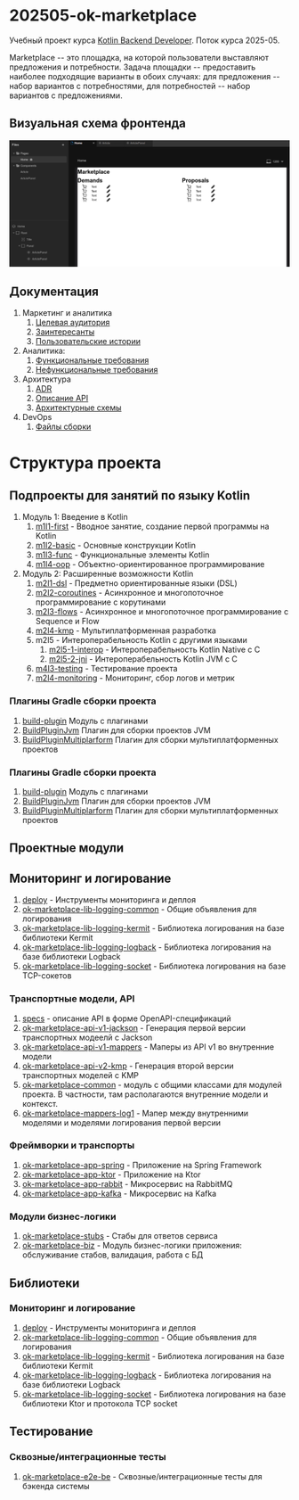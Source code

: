 # 202505-ok-marketplace

Учебный проект курса
[Kotlin Backend Developer](https://otus.ru/lessons/kotlin/).
Поток курса 2025-05.

Marketplace -- это площадка, на которой пользователи выставляют предложения и потребности. Задача
площадки -- предоставить наиболее подходящие варианты в обоих случаях: для предложения -- набор вариантов с
потребностями, для потребностей -- набор вариантов с предложениями.

## Визуальная схема фронтенда

![Макет фронта](imgs/design-layout.png)

## Документация

1. Маркетинг и аналитика
    1. [Целевая аудитория](./docs/01-biz/01-target-audience.md)
    2. [Заинтересанты](./docs/01-biz/02-stakeholders.md)
    3. [Пользовательские истории](./docs/01-biz/03-bizreq.md)
2. Аналитика:
    1. [Функциональные требования](./docs/02-analysis/01-functional-requiremens.md)
    2. [Нефункциональные требования](./docs/02-analysis/02-nonfunctional-requirements.md)
3. Архитектура
    1. [ADR](docs/03-architecture/01-adrs.md)
    2. [Описание API](docs/03-architecture/02-api.md)
    3. [Архитектурные схемы](docs/03-architecture/03-arch.md)
4. DevOps
    1. [Файлы сборки](./deploy)

# Структура проекта

## Подпроекты для занятий по языку Kotlin

1. Модуль 1: Введение в Kotlin
   1. [m1l1-first](lessons/m1l1-first) - Вводное занятие, создание первой программы на Kotlin
   2. [m1l2-basic](lessons/m1l2-basic) - Основные конструкции Kotlin
   3. [m1l3-func](lessons/m1l3-func) - Функциональные элементы Kotlin
   4. [m1l4-oop](lessons/m1l4-oop) - Объектно-ориентированное программирование
2. Модуль 2: Расширенные возможности Kotlin
   1. [m2l1-dsl](lessons/m2l1-dsl) - Предметно ориентированные языки (DSL)
   2. [m2l2-coroutines](lessons/m2l2-coroutines) - Асинхронное и многопоточное программирование с корутинами
   3. [m2l3-flows](lessons/m2l3-flows) - Асинхронное и многопоточное программирование с Sequence и Flow
   4. [m2l4-kmp](lessons/m2l4-kmp) - Мультиплатформенная разработка
   5. m2l5 - Интероперабельность Kotlin с другими языками
       1. [m2l5-1-interop](lessons/m2l5-1-interop) - Интероперабельность Kotlin Native с C
       2. [m2l5-2-jni](lessons/m2l5-2-jni) - Интероперабельность Kotlin JVM с C
   6. [m4l3-testing](ok-marketplace-tests) - Тестирование проекта
   7. [m2l4-monitoring](ok-marketplace-libs) - Мониторинг, сбор логов и метрик

### Плагины Gradle сборки проекта

1. [build-plugin](build-plugin) Модуль с плагинами
2. [BuildPluginJvm](build-plugin/src/main/kotlin/BuildPluginJvm.kt) Плагин для сборки проектов JVM
2. [BuildPluginMultiplarform](build-plugin/src/main/kotlin/BuildPluginMultiplatform.kt) Плагин для сборки
   мультиплатформенных проектов

### Плагины Gradle сборки проекта

1. [build-plugin](build-plugin) Модуль с плагинами
2. [BuildPluginJvm](build-plugin/src/main/kotlin/BuildPluginJvm.kt) Плагин для сборки проектов JVM
2. [BuildPluginMultiplarform](build-plugin/src/main/kotlin/BuildPluginMultiplatform.kt) Плагин для сборки
   мультиплатформенных проектов

## Проектные модули

## Мониторинг и логирование

1. [deploy](deploy) - Инструменты мониторинга и деплоя
2. [ok-marketplace-lib-logging-common](ok-marketplace-libs/ok-marketplace-lib-logging-common) - Общие объявления для
   логирования
3. [ok-marketplace-lib-logging-kermit](ok-marketplace-libs/ok-marketplace-lib-logging-kermit) - Библиотека логирования
   на базе библиотеки
   Kermit
4. [ok-marketplace-lib-logging-logback](ok-marketplace-libs/ok-marketplace-lib-logging-logback) - Библиотека логирования
   на базе библиотеки Logback
5. [ok-marketplace-lib-logging-socket](ok-marketplace-libs/ok-marketplace-lib-logging-socket) - Библиотека логирования
   на базе TCP-сокетов

### Транспортные модели, API

1. [specs](specs) - описание API в форме OpenAPI-спецификаций
2. [ok-marketplace-api-v1-jackson](ok-marketplace-be/ok-marketplace-api-v1-jackson) - Генерация первой версии
   транспортных модеелй с Jackson
3. [ok-marketplace-api-v1-mappers](ok-marketplace-be/ok-marketplace-api-v1-mappers) - Маперы из API v1 во внутренние
   модели
4. [ok-marketplace-api-v2-kmp](ok-marketplace-be/ok-marketplace-api-v2-kmp) - Генерация второй версии транспортных
   моделей с KMP
5. [ok-marketplace-common](ok-marketplace-be/ok-marketplace-common) - модуль с общими классами для модулей проекта. В
   частности, там располагаются внутренние модели и контекст.
6. [ok-marketplace-mappers-log1](ok-marketplace-be/ok-marketplace-api-log1) - Мапер между внутренними моделями и
   моделями логирования первой версии

### Фреймворки и транспорты

1. [ok-marketplace-app-spring](ok-marketplace-be/ok-marketplace-app-spring) - Приложение на Spring Framework
2. [ok-marketplace-app-ktor](ok-marketplace-be/ok-marketplace-app-ktor) - Приложение на Ktor
3. [ok-marketplace-app-rabbit](ok-marketplace-be/ok-marketplace-app-rabbit) - Микросервис на RabbitMQ
4. [ok-marketplace-app-kafka](ok-marketplace-be/ok-marketplace-app-kafka) - Микросервис на Kafka

### Модули бизнес-логики

1. [ok-marketplace-stubs](ok-marketplace-be/ok-marketplace-stubs) - Стабы для ответов сервиса
2. [ok-marketplace-biz](ok-marketplace-be/ok-marketplace-biz) - Модуль бизнес-логики приложения: обслуживание стабов,
   валидация, работа с БД

## Библиотеки

### Мониторинг и логирование

1. [deploy](deploy) - Инструменты мониторинга и деплоя
2. [ok-marketplace-lib-logging-common](ok-marketplace-libs/ok-marketplace-lib-logging-common) - Общие объявления для
   логирования
3. [ok-marketplace-lib-logging-kermit](ok-marketplace-libs/ok-marketplace-lib-logging-kermit) - Библиотека логирования
   на базе библиотеки
   Kermit
4. [ok-marketplace-lib-logging-logback](ok-marketplace-libs/ok-marketplace-lib-logging-logback) - Библиотека логирования
   на базе библиотеки Logback
5. [ok-marketplace-lib-logging-socket](ok-marketplace-libs/ok-marketplace-lib-logging-socket) - Библиотека логирования
   на базе библиотеки Ktor и протокола TCP socket

## Тестирование

### Сквозные/интеграционные тесты

1. [ok-marketplace-e2e-be](ok-marketplace-tests/ok-marketplace-e2e-be) - Сквозные/интеграционные тесты для бэкенда
   системы
